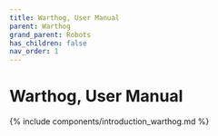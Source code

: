 ```yaml
---
title: Warthog, User Manual
parent: Warthog
grand_parent: Robots
has_children: false
nav_order: 1
---
```


# Warthog, User Manual

{% include components/introduction_warthog.md %}

<!-- TODO -->
